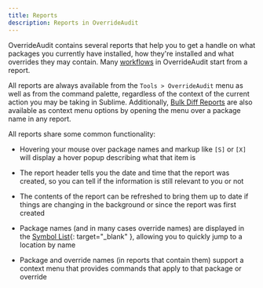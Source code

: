 ```yaml
---
title: Reports
description: Reports in OverrideAudit
---
```


OverrideAudit contains several reports that help you to get a handle on what
packages you currently have installed, how they're installed and what overrides
they may contain. Many [workflows](../usage/workflow.md) in OverrideAudit start
from a report.

All reports are always available from the `Tools > OverrideAudit` menu as well
as from the command palette, regardless of the context of the current action
you may be taking in Sublime. Additionally, [Bulk Diff Reports](bulkdiff.md) are
also available as context menu options by opening the menu over a package name
in any report.

All reports share some common functionality:

  - Hovering your mouse over package names and markup like `[S]` or `[X]` will
    display a hover popup describing what that item is

  - The report header tells you the date and time that the report was created,
    so you can tell if the information is still relevant to you or not

  - The contents of the report can be refreshed to bring them up to date if
    things are changing in the background or since the report was first created

  - Package names (and in many cases override names) are displayed in the
    [Symbol List](https://docs.sublimetext.io/guide/usage/file-management/navigation.html#goto-anything){: target="_blank" },
    allowing you to quickly jump to a location by name

  - Package and override names (in reports that contain them) support a context
    menu that provides commands that apply to that package or override
